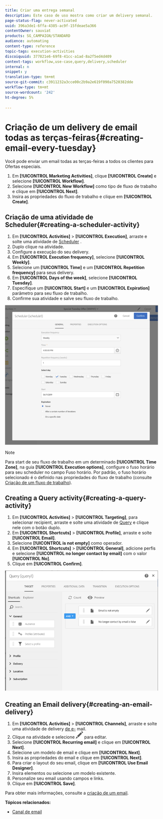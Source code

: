 ```yaml
---
title: Criar uma entrega semanal
description: Este caso de uso mostra como criar um delivery semanal.
page-status-flag: never-activated
uuid: 396a3de1-6ffa-4385-ac9f-15fdeae5a366
contentOwner: sauviat
products: SG_CAMPAIGN/STANDARD
audience: automating
content-type: reference
topic-tags: execution-activities
discoiquuid: 377821e6-69f8-41cc-a1ad-8a2f5ed4d409
context-tags: workflow,use-case,query,delivery,scheduler
internal: n
snippet: y
translation-type: tm+mt
source-git-commit: c3911232a3cce00c2b9a2e619f090a7520382dde
workflow-type: tm+mt
source-wordcount: '242'
ht-degree: 5%

---
```



# Criação de um delivery de email todas as terças-feiras{#creating-email-every-tuesday}

Você pode enviar um email todas as terças-feiras a todos os clientes para Ofertas especiais.

1. Em **[!UICONTROL Marketing Activities]**, clique **[!UICONTROL Create]** e selecione **[!UICONTROL Workflow]**.
1. Selecione **[!UICONTROL New Workflow]** como tipo de fluxo de trabalho e clique em **[!UICONTROL Next]**.
1. Insira as propriedades do fluxo de trabalho e clique em **[!UICONTROL Create]**.

## Criação de uma atividade de Scheduler{#creating-a-scheduler-activity}

1. Em **[!UICONTROL Activities]** > **[!UICONTROL Execution]**, arraste e solte uma atividade de [Scheduler](../../automating/using/scheduler.md) .
1. Duplo clique na atividade.
1. Configure a execução do seu delivery.
1. Em **[!UICONTROL Execution frequency]**, selecione **[!UICONTROL Weekly]**.
1. Selecione um **[!UICONTROL Time]** e um **[!UICONTROL Repetition frequency]** para seus delivery.
1. Em **[!UICONTROL Days of the week]**, selecione **[!UICONTROL Tuesday]**.
1. Especifique um **[!UICONTROL Start]** e um **[!UICONTROL Expiration]** parâmetro para seu fluxo de trabalho.
1. Confirme sua atividade e salve seu fluxo de trabalho.

![](assets/scheduler_properties.png)

>[!NOTE]
>
>Para start de seu fluxo de trabalho em um determinado **[!UICONTROL Time Zone]**, na guia **[!UICONTROL Execution options]**, configure o fuso horário para seu scheduler no campo Fuso horário. Por padrão, o fuso horário selecionado é o definido nas propriedades do fluxo de trabalho (consulte [Criação de um fluxo de trabalho](../../automating/using/building-a-workflow.md)).

## Creating a Query activity{#creating-a-query-activity}

1. Em **[!UICONTROL Activities]** > **[!UICONTROL Targeting]**, para selecionar recipient, arraste e solte uma atividade de [Query](../../automating/using/query.md) e clique nele com o botão duplo.
1. Em **[!UICONTROL Shortcuts]** > **[!UICONTROL Profile]**, arraste e solte **[!UICONTROL Email]**.
1. Selecione **[!UICONTROL is not empty]** como operador.
1. Em **[!UICONTROL Shortcuts]** > **[!UICONTROL General]**, adicione perfis e selecione **[!UICONTROL no longer contact by email]** com o valor **[!UICONTROL No]**.
1. Clique em **[!UICONTROL Confirm]**.

![](assets/wf-complement-query.png)

## Creating an Email delivery{#creating-an-email-delivery}

1. Em **[!UICONTROL Activities]** > **[!UICONTROL Channels]**, arraste e solte uma atividade de delivery [de e-](../../automating/using/email-delivery.md) mail.
1. Clique na atividade e selecione ![](assets/edit_darkgrey-24px.png) para editar.
1. Selecione **[!UICONTROL Recurring email]** e clique em **[!UICONTROL Next]**.
1. Selecione um modelo de email e clique em **[!UICONTROL Next]**.
1. Insira as propriedades do email e clique em **[!UICONTROL Next]**.
1. Para criar o layout do seu email, clique em **[!UICONTROL Use Email Designer]**.
1. Insira elementos ou selecione um modelo existente.
1. Personalize seu email usando campos e links.
1. Clique em **[!UICONTROL Save]**.

Para obter mais informações, consulte a [criação de um email](../../designing/using/designing-from-scratch.md#designing-an-email-content-from-scratch).

**Tópicos relacionados:**

* [Canal de email](../../channels/using/creating-an-email.md)

